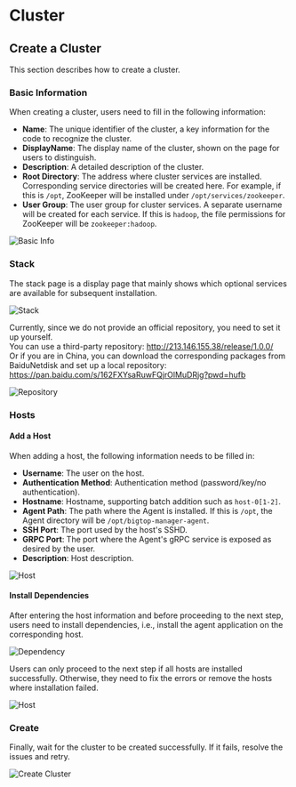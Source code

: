 
# Cluster

## Create a Cluster
This section describes how to create a cluster.

### Basic Information
When creating a cluster, users need to fill in the following information:
- **Name**: The unique identifier of the cluster, a key information for the code to recognize the cluster.
- **DisplayName**: The display name of the cluster, shown on the page for users to distinguish.
- **Description**: A detailed description of the cluster.
- **Root Directory**: The address where cluster services are installed. Corresponding service directories will be created here. For example, if this is `/opt`, ZooKeeper will be installed under `/opt/services/zookeeper`.
- **User Group**: The user group for cluster services. A separate username will be created for each service. If this is `hadoop`, the file permissions for ZooKeeper will be `zookeeper:hadoop`.

![Basic Info](https://github.com/user-attachments/assets/4fb8ccad-0694-4b9a-a0ac-33c736575391)

### Stack
The stack page is a display page that mainly shows which optional services are available for subsequent installation.

![Stack](https://github.com/user-attachments/assets/faf1112c-f0a6-4353-ba63-83abbb819c29)

Currently, since we do not provide an official repository, you need to set it up yourself.  
You can use a third-party repository: http://213.146.155.38/release/1.0.0/  
Or if you are in China, you can download the corresponding packages from BaiduNetdisk and set up a local repository: https://pan.baidu.com/s/162FXYsaRuwFQjrOlMuDRjg?pwd=hufb

![Repository](https://github.com/user-attachments/assets/dc06935b-f3d0-42c7-b535-d5f6f15f6356)

### Hosts
#### Add a Host
When adding a host, the following information needs to be filled in:
- **Username**: The user on the host.
- **Authentication Method**: Authentication method (password/key/no authentication).
- **Hostname**: Hostname, supporting batch addition such as `host-0[1-2]`.
- **Agent Path**: The path where the Agent is installed. If this is `/opt`, the Agent directory will be `/opt/bigtop-manager-agent`.
- **SSH Port**: The port used by the host's SSHD.
- **GRPC Port**: The port where the Agent's gRPC service is exposed as desired by the user.
- **Description**: Host description.

![Host](https://github.com/user-attachments/assets/761b9931-54f3-4309-adc0-87b611b68e7f)

#### Install Dependencies
After entering the host information and before proceeding to the next step, users need to install dependencies, i.e., install the agent application on the corresponding host.

![Dependency](https://github.com/user-attachments/assets/0dedfbb3-dfbb-4d06-8a9c-d0e0366a1f50)

Users can only proceed to the next step if all hosts are installed successfully. Otherwise, they need to fix the errors or remove the hosts where installation failed.

![Host](https://github.com/user-attachments/assets/c836e570-fa6a-411f-b3b4-0efb4b55d6ef)

### Create
Finally, wait for the cluster to be created successfully. If it fails, resolve the issues and retry.

![Create Cluster](https://github.com/user-attachments/assets/339a289e-c718-4953-bdb2-15232978fd49)